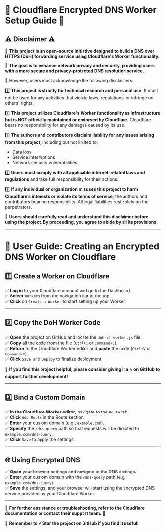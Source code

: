 # 🚀 Cloudflare Encrypted DNS Worker Setup Guide 🚀

## ⚠ Disclaimer ⚠

🔹 **This project is an open-source initiative designed to build a DNS over HTTPS (DoH) forwarding service using Cloudflare's Worker functionality.**

🔹 **The goal is to enhance network privacy and security, providing users with a more secure and privacy-protected DNS resolution service.**

📌 However, users must acknowledge the following disclaimers:

1️⃣ **This project is strictly for technical research and personal use.** It must not be used for any activities that violate laws, regulations, or infringe on others' rights.

2️⃣ **This project utilizes Cloudflare's Worker functionality as infrastructure but is NOT officially maintained or endorsed by Cloudflare.** Cloudflare bears no responsibility for any damages caused by its use.

3️⃣ **The authors and contributors disclaim liability for any issues arising from this project,** including but not limited to:
   - Data loss
   - Service interruptions
   - Network security vulnerabilities

4️⃣ **Users must comply with all applicable internet-related laws and regulations** and take full responsibility for their actions.

5️⃣ **If any individual or organization misuses this project to harm Cloudflare’s interests or violate its terms of service,** the authors and contributors bear no responsibility. All legal liabilities rest solely on the perpetrators.

📢 **Users should carefully read and understand this disclaimer before using the project. By proceeding, you agree to abide by all its provisions.**

---

# 📖 User Guide: Creating an Encrypted DNS Worker on Cloudflare

## 1️⃣ Create a Worker on Cloudflare

✅ **Log in** to your Cloudflare account and go to the Dashboard.  
✅ **Select** `Workers` from the navigation bar at the top.  
✅ **Click** on `Create a Worker` to start setting up your Worker.

---

## 2️⃣ Copy the DoH Worker Code

✅ **Open** the project on GitHub and locate the `doh-cf-worker.js` file.  
✅ **Copy** all the code from the file (`Ctrl+C` or `Command+C`).  
✅ **Return** to the Cloudflare Worker editor and **paste** the code (`Ctrl+V` or `Command+V`).  
✅ **Click** `Save and Deploy` to finalize deployment.

📌 **If you find this project helpful, please consider giving it a ⭐ on GitHub to support further development!**

---

## 3️⃣ Bind a Custom Domain

✅ **In the Cloudflare Worker editor**, navigate to the `Route` tab.  
✅ **Click** `Add Route` in the Route section.  
✅ **Enter** your custom domain (e.g., `example.com`).  
✅ **Specify** the `/dns-query` path so that requests will be directed to `example.com/dns-query`.  
✅ **Click** `Save` to apply the settings.

---

## 🌐 Using Encrypted DNS

✅ **Open** your browser settings and navigate to the DNS settings.  
✅ **Enter** your custom domain with the `/dns-query` path (e.g., `example.com/dns-query`).  
✅ **Save** the settings, and your browser will start using the encrypted DNS service provided by your Cloudflare Worker.

---

📢 **For further assistance or troubleshooting, refer to the Cloudflare documentation or contact their support team.** 🚀

📌 **Remember to ⭐ Star the project on GitHub if you find it useful!**

